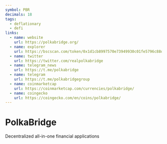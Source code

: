```yaml
---
symbol: PBR
decimals: 18
tags:
  - deflationary
  - defi
links:
  - name: website
    url: https://polkabridge.org/
  - name: explorer
    url: https://bscscan.com/token/0x1d1cb8997570e73949930c01fe5796c88d7336c6
  - name: twitter
    url: https://twitter.com/realpolkabridge
  - name: telegram_news
    url: https://t.me/polkabridge
  - name: telegram
    url: https://t.me/polkabridgegroup
  - name: coinmarketcap
    url: https://coinmarketcap.com/currencies/polkabridge/
  - name: coingecko
    url: https://coingecko.com/en/coins/polkabridge/
---
```


# PolkaBridge

Decentralized all-in-one financial applications
